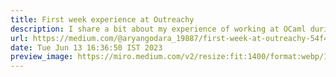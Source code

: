 ```yaml
---
title: First week experience at Outreachy
description: I share a bit about my experience of working at OCaml during my Outreachy internship.
url: https://medium.com/@aryangodara_19887/first-week-at-outreachy-54f4af71820f
date: Tue Jun 13 16:36:50 IST 2023
preview_image: https://miro.medium.com/v2/resize:fit:1400/format:webp/1*fLJmaO2fsscyePbR3Kgfkw.jpeg
---
```


